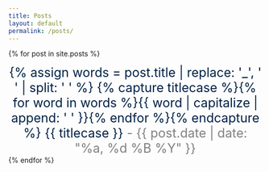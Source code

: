 ```yaml
---
title: Posts
layout: default
permalink: /posts/
---
```


<style>

a {
  text-decoration: none;
  color: #002145;
}

a:hover {
  color: #97D4E9;
  text-decoration: none !important;
  cursor: pointer;
  margin: auto
}

#div-style {
  width: 100%; 
  display:inline-block;
  float:left;
  text-align: center;
  font-size: 25px;
}

</style>

<!-- New Post -->

{% for post in site.posts %}
<div id="div-style">
    <a href="/~jsefas{{ post.url }}">
    {% assign words = post.title | replace: '_', ' ' | split: ' ' %} 
    {% capture titlecase %}{% for word in words %}{{ word | capitalize | append: ' ' }}{% endfor %}{% endcapture %}
    {{ titlecase }}
    </a>
    <span style="color:gray"> - {{ post.date | date: "%a, %d %B %Y" }} </span>
</div>
{% endfor %}
